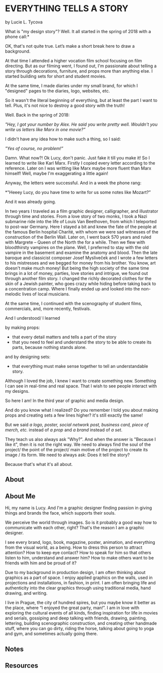 # EVERYTHING TELLS A STORY

by Lucie L. Tycova

What is "my design story"? Well. It all started in the spring of 2018 with a phone call:*

OK, that's not quite true. Let’s make a short break here to draw a background.

At that time I attended a higher vocation film school focusing on film directing. But as our filming went, I found out, I'm passionate about telling a story through decorations, furniture, and props more than anything else. I started building sets for short and student movies.

At the same time, I made diaries under my small brand, for which I "designed" pages to the diaries, logo, websites, etc.

So it wasn't the literal beginning of everything, but at least the part I want to tell. Plus, it's not nice to destroy a good story with the truth!

Well. Back in the spring of 2018:

*"Hey, I got your number by Alex. He said you write pretty well. Wouldn't you write us letters like Marx in one movie?”*

I didn't have any idea how to make such a thing, so I said:

*"Yes of course, no problem!”*

Damn. What now?! Ok Lucy, don't panic. Just fake it till you make it! So I learned to write like Karl Marx. Firstly I copied every letter according to the reference. Later on I was writting like Marx maybe more fluent than Marx himself! Well, maybe I'm exaggerating a little again!

Anyway, the letters were successful. And in a week the phone rang:

*"Heeey Lucy, do you have time to write for us some notes like Mozart?”

And it was already going.

In two years I traveled as a film graphic designer, calligrapher, and illustrator through time and stories. 
From a love story of two monks, I took a Nazi submarine ride into the life of Louis Van Beethoven, from which I teleported to post-war Germany. Here I stayed a bit and knew the fate of the people at the famous Berlin hospital Charité, with whom we were sad witnesses of the construction of the Berlin Wall. Later on, I went back 570 years and ruled with Margrete – Queen of the North the for a while. Then we flew with bloodthirsty vampires on the plane. Well, I preferred to stay with the old vampire in the basement and examine the anatomy and blood. Then the late baroque and classicist composer Josef Mysliveček and I wrote a few letters to his mistresses and we begged for money from his brother. You know, art doesn't make much money! But being the high society of the same time brings in a lot of money, parties, love stories and intrigue, we found out through another film story. I changed the richly decorated clothes for the skin of a Jewish painter, who goes crazy while hiding before taking back to a concentration camp. Where I finally ended up and looked into the non-melodic lives of local musicians.

At the same time, I continued with the scenography of student films, commercials, and, more recently, festivals.

And I understood/ I learned 

by making props:
- that every detail matters and tells a part of the story
- that you need to feel and understand the story to be able to create its parts, because nothing stands alone.

and by designing sets:
- that everything must make sense together to tell an understandable story. 

Although I loved the job, I knew I want to create something new. Something I can see in real-time and real space. That I wish to see people interact with my designs.

So here I am! In the third year of graphic and media design.

And do you know what I realized? Do you remember I told you about making props and creating sets a few lines higher? it's still exactly the same!

But we said *a logo, poster, social network post, business card, piece of merch, etc.* instead of *a prop* and *a brand* instead of *a set*.

They teach us also always ask "Why?". And when the answer is "Because I like it", then it is not the right way. We need to always find the soul of the project/ the point of the project/ main motive of the project to create its image / its form. We need to always ask: Does it tell the story? 

Because that's what it's all about.


## About

<!-- Add revised short description about text -->

## About Me

Hi, my name is Lucy. And I'm a graphic designer finding passion in giving things and brands the face, which supports their souls.

We perceive the world through images. So is it probably a good way how to communicate with each other, right? That's the reason I am a graphic designer.

I see every brand, logo, book, magazine, poster, animation, and everything from the visual world, as a being. How to dress this person to attract attention? How to keep eye contact? How to speak for him so that others listen to him, understand and answer him? How to make others want to be friends with him and be proud of it?

Due to my background in production design, I am often thinking about graphics as a part of space. I enjoy applied graphics on the walls, used in projections and installations, in fashion, in print. I am often bringing life and authenticity into the clear graphics through using traditional media, hand drawing, and writing. 

I live in Prague, the city of hundred spires, but you maybe know it better as the place, where “I enjoyed the great party, man!”.  I am in love with exploring the cultural events of all kinds, finding inspiration for life in movies and serials, gossiping and deep talking with friends, drawing, painting, lettering, building scenographic construction, and creating other handmade stuff, where you can go dirty, riding the horse, talking about going to yoga and gym, and sometimes actually going there.


## Notes

<!-- Links to preparatory content: mind map, sketches, notes, etc. -->


## Resources

<!-- Links to resources mentioned above -->


